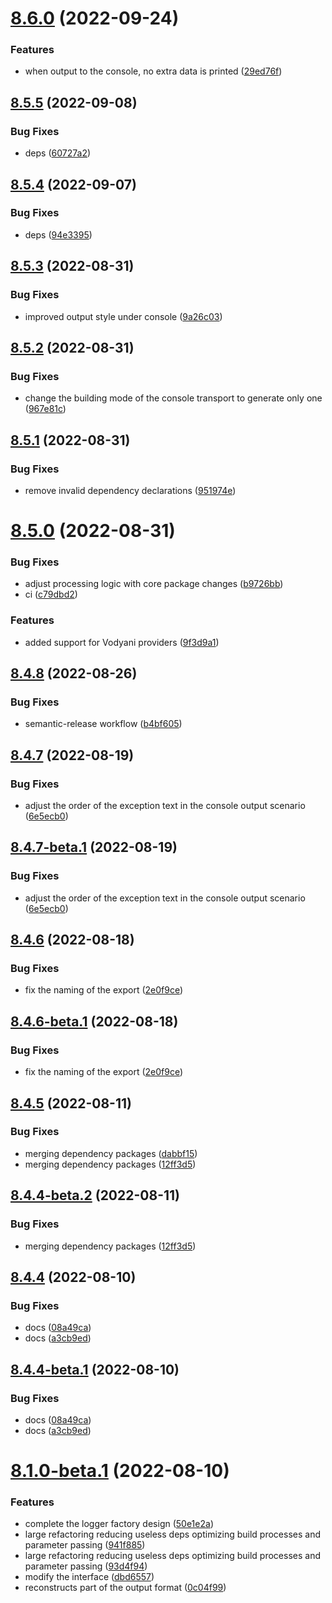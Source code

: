 # [8.6.0](https://github.com/vodyani/winston/compare/v8.5.5...v8.6.0) (2022-09-24)


### Features

* when output to the console, no extra data is printed ([29ed76f](https://github.com/vodyani/winston/commit/29ed76fc3db0ac942ea1e47e29709aaa163157fa))

## [8.5.5](https://github.com/vodyani/winston/compare/v8.5.4...v8.5.5) (2022-09-08)


### Bug Fixes

* deps ([60727a2](https://github.com/vodyani/winston/commit/60727a2f05abb70066ae3c5ba295548d0c4acf1f))

## [8.5.4](https://github.com/vodyani/winston/compare/v8.5.3...v8.5.4) (2022-09-07)


### Bug Fixes

* deps ([94e3395](https://github.com/vodyani/winston/commit/94e3395939835ee5c705f8fa4deda5c65401b632))

## [8.5.3](https://github.com/vodyani/winston/compare/v8.5.2...v8.5.3) (2022-08-31)


### Bug Fixes

* improved output style under console ([9a26c03](https://github.com/vodyani/winston/commit/9a26c03795d1baa6fc5494c699f24b4c999406eb))

## [8.5.2](https://github.com/vodyani/winston/compare/v8.5.1...v8.5.2) (2022-08-31)


### Bug Fixes

* change the building mode of the console transport to generate only one ([967e81c](https://github.com/vodyani/winston/commit/967e81cb9d791937c354118c1dcd27c7069dc3d5))

## [8.5.1](https://github.com/vodyani/winston/compare/v8.5.0...v8.5.1) (2022-08-31)


### Bug Fixes

* remove invalid dependency declarations ([951974e](https://github.com/vodyani/winston/commit/951974e179523c2c9a530981444b7325f2b165e1))

# [8.5.0](https://github.com/vodyani/winston/compare/v8.4.8...v8.5.0) (2022-08-31)


### Bug Fixes

* adjust processing logic with core package changes ([b9726bb](https://github.com/vodyani/winston/commit/b9726bbfc641f2c317ac82c168a21b2940b894fe))
* ci ([c79dbd2](https://github.com/vodyani/winston/commit/c79dbd2164e437c375712d616a76ad0dad34d006))


### Features

* added support for Vodyani providers ([9f3d9a1](https://github.com/vodyani/winston/commit/9f3d9a13d18f56b341f8af3ca35d95679806bdb5))

## [8.4.8](https://github.com/vodyani/winston/compare/v8.4.7...v8.4.8) (2022-08-26)


### Bug Fixes

* semantic-release workflow ([b4bf605](https://github.com/vodyani/winston/commit/b4bf605625a24cde205fc84a0c3827f051c3e393))

## [8.4.7](https://github.com/vodyani/winston/compare/v8.4.6...v8.4.7) (2022-08-19)


### Bug Fixes

* adjust the order of the exception text in the console output scenario ([6e5ecb0](https://github.com/vodyani/winston/commit/6e5ecb026261ddd7ce13bf728b1fbabd105698f0))

## [8.4.7-beta.1](https://github.com/vodyani/winston/compare/v8.4.6...v8.4.7-beta.1) (2022-08-19)


### Bug Fixes

* adjust the order of the exception text in the console output scenario ([6e5ecb0](https://github.com/vodyani/winston/commit/6e5ecb026261ddd7ce13bf728b1fbabd105698f0))

## [8.4.6](https://github.com/vodyani/winston/compare/v8.4.5...v8.4.6) (2022-08-18)


### Bug Fixes

* fix the naming of the export ([2e0f9ce](https://github.com/vodyani/winston/commit/2e0f9ceee53002132e63a2b096043e6a3a07d6a4))

## [8.4.6-beta.1](https://github.com/vodyani/winston/compare/v8.4.5...v8.4.6-beta.1) (2022-08-18)


### Bug Fixes

* fix the naming of the export ([2e0f9ce](https://github.com/vodyani/winston/commit/2e0f9ceee53002132e63a2b096043e6a3a07d6a4))

## [8.4.5](https://github.com/vodyani/winston/compare/v8.4.4...v8.4.5) (2022-08-11)


### Bug Fixes

* merging dependency packages ([dabbf15](https://github.com/vodyani/winston/commit/dabbf151bae82bcbcea1bc66598eaf9adcf2a0e2))
* merging dependency packages ([12ff3d5](https://github.com/vodyani/winston/commit/12ff3d51bf5d65874b1b719ea51bd4aab4e67270))

## [8.4.4-beta.2](https://github.com/vodyani/winston/compare/v8.4.4-beta.1...v8.4.4-beta.2) (2022-08-11)


### Bug Fixes

* merging dependency packages ([12ff3d5](https://github.com/vodyani/winston/commit/12ff3d51bf5d65874b1b719ea51bd4aab4e67270))

## [8.4.4](https://github.com/vodyani/winston/compare/v8.4.3...v8.4.4) (2022-08-10)


### Bug Fixes

* docs ([08a49ca](https://github.com/vodyani/winston/commit/08a49ca7ea6b23bd36a02b7f9255de0e570bb5f1))
* docs ([a3cb9ed](https://github.com/vodyani/winston/commit/a3cb9ed6ec344e9f9dff5dbe0fa3ff2cb9f731ee))

## [8.4.4-beta.1](https://github.com/vodyani/winston/compare/v8.4.3...v8.4.4-beta.1) (2022-08-10)


### Bug Fixes

* docs ([08a49ca](https://github.com/vodyani/winston/commit/08a49ca7ea6b23bd36a02b7f9255de0e570bb5f1))
* docs ([a3cb9ed](https://github.com/vodyani/winston/commit/a3cb9ed6ec344e9f9dff5dbe0fa3ff2cb9f731ee))

# [8.1.0-beta.1](https://github.com/vodyani/winston/compare/v8.0.1...v8.1.0-beta.1) (2022-08-10)


### Features

* complete the logger factory design ([50e1e2a](https://github.com/vodyani/winston/commit/50e1e2aae76f8521e33885dac7dbc680644d78b4))
* large refactoring reducing useless deps optimizing build processes and parameter passing ([941f885](https://github.com/vodyani/winston/commit/941f8853c5b19b570a1728e3a87e462b28638ec6))
* large refactoring reducing useless deps optimizing build processes and parameter passing ([93d4f94](https://github.com/vodyani/winston/commit/93d4f94c4e37e4fd149014ef17851e535d21c63a))
* modify the interface ([dbd6557](https://github.com/vodyani/winston/commit/dbd6557ddcd55d679b69ed47098c1198d2443949))
* reconstructs part of the output format ([0c04f99](https://github.com/vodyani/winston/commit/0c04f9918a98107e526c67db17f30d3fc0660163))
